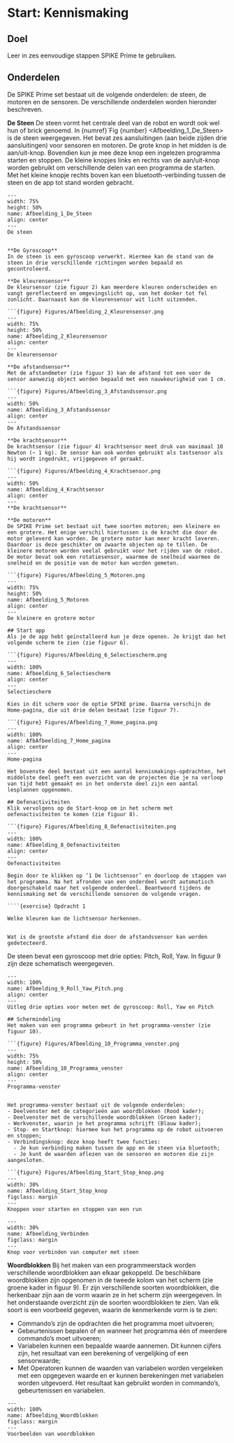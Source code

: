 # Start: Kennismaking

## Doel
Leer in zes eenvoudige stappen SPIKE Prime te gebruiken.
 
## Onderdelen
De SPIKE Prime set bestaat uit de volgende onderdelen: de steen, de motoren en de sensoren. De verschillende onderdelen worden hieronder beschreven.

**De Steen**
De steen vormt het centrale deel van de robot en wordt ook wel hun of brick genoemd. In {numref}`Fig {number} <Afbeelding_1_De_Steen> is de steen weergegeven. Het bevat zes aansluitingen (aan beide zijden drie aansluitingen) voor sensoren en motoren. De grote knop in het midden is de aan/uit-knop. Bovendien kun je mee deze knop een ingelezen programma starten en stoppen. De kleine knopjes links en rechts van de aan/uit-knop worden gebruikt om verschillende delen van een programma de starten. Met het kleine knopje rechts boven kan een bluetooth-verbinding tussen de steen en de app tot stand worden gebracht.

```{figure} Figures/Afbeelding_1_De_Steen.png
---
width: 75%
height: 50%
name: Afbeelding_1_De_Steen
align: center
---
De steen


**De Gyroscoop**
In de steen is een gyroscoop verwerkt. Hiermee kan de stand van de steen in drie verschillende richtingen worden bepaald en gecontroleerd.

**De kleurensensor**
De kleursensor (zie figuur 2) kan meerdere kleuren onderscheiden en vangt gereflecteerd en omgevingslicht op, van het donker tot fel zonlicht. Daarnaast kan de kleurensensor wit licht uitzenden.

```{figure} Figures/Afbeelding_2_Kleurensensor.png
---
width: 75%
height: 50%
name: Afbeelding_2_Kleurensensor
align: center
---
De kleurensensor

**De afstandsensor**
Met de afstandmeter (zie figuur 3) kan de afstand tot een voor de sensor aanwezig object worden bepaald met een nauwkeurigheid van 1 cm.

```{figure} Figures/Afbeelding_3_Afstandssensor.png
---
width: 50%
name: Afbeelding_3_Afstandssensor
align: center
---
De Afstandssensor

**De krachtsensor**
De krachtsensor (zie figuur 4) krachtsensor meet druk van maximaal 10 Newton (~ 1 kg). De sensor kan ook worden gebruikt als tastsensor als hij wordt ingedrukt, vrijgegeven of geraakt.

```{figure} Figures/Afbeelding_4_Krachtsensor.png
---
width: 50%
name: Afbeelding_4_Krachtsensor
align: center
---
**De krachtsensor**

**De motoren**
De SPIKE Prime set bestaat uit twee soorten motoren; een kleinere en een grotere. Het enige verschil hiertussen is de kracht die door de motor geleverd kan worden. De grotere motor kan meer kracht leveren. Daardoor is deze geschikter om zwaarte objecten op te tillen. De kleinere motoren worden veelal gebruikt voor het rijden van de robot.
De motor bevat ook een rotatiesensor, waarmee de snelheid waarmee de snelheid en de positie van de motor kan worden gemeten.

```{figure} Figures/Afbeelding_5_Motoren.png
---
width: 75%
height: 50%
name: Afbeelding_5_Motoren
align: center
---
De kleinere en grotere motor

## Start app
Als je de app hebt geïnstalleerd kun je deze openen. Je krijgt dan het volgende scherm te zien (zie figuur 6).

```{figure} Figures/Afbeelding_6_Selectiescherm.png
---
width: 100%
name: Afbeelding_6_Selectiescherm
align: center
---
Selectiescherm

Kies in dit scherm voor de optie SPIKE prime. Daarna verschijn de Home-pagina, die uit drie delen bestaat (zie figuur 7).

```{figure} Figures/Afbeelding_7_Home_pagina.png
---
width: 100%
name: AfbAfbeelding_7_Home_pagina
align: center
---
Home-pagina

Het bovenste deel bestaat uit een aantal kennismakings-opdrachten, het middelste deel geeft een overzicht van de projecten die je na verloop van tijd hebt gemaakt en in het onderste deel zijn een aantal lesplannen opgenomen.

## Oefenactiviteiten
Klik vervolgens op de Start-knop om in het scherm met oefenactiviteiten te komen (zie figuur 8).

```{figure} Figures/Afbeelding_8_Oefenactiviteiten.png
---
width: 100%
name: Afbeelding_8_Oefenactiviteiten
align: center
---
Oefenactiviteiten

Begin door te klikken op ‘1 De lichtsensor’ en doorloop de stappen van het programma. Na het afronden van een onderdeel wordt automatisch doorgeschakeld naar het volgende onderdeel. Beantwoord tijdens de kennismaking met de verschillende sensoren de volgende vragen. 

````{exercise} Opdracht 1

Welke kleuren kan de lichtsensor herkennen.

````
````{exercise} Opdracht 2

Wat is de grootste afstand die door de afstandssensor kan worden gedetecteerd.

````
De steen bevat een gyroscoop met drie opties: Pitch, Roll, Yaw. In figuur 9 zijn deze schematisch weergegeven.

```{figure} Figures/Afbeelding_9_Roll_Yaw_Pitch.png
---
width: 100%
name: Afbeelding_9_Roll_Yaw_Pitch.png
align: center
---
Uitleg drie opties voor meten met de gyroscoop: Roll, Yaw en Pitch

## Schermindeling
Het maken van een programma gebeurt in het programma-venster (zie figuur 10). 

```{figure} Figures/Afbeelding_10_Programma_venster.png
---
width: 75%
height: 50%
name: Afbeelding_10_Programma_venster
align: center
---
Programma-venster


Het programma-venster bestaat uit de volgende onderdelen:
- Deelvenster met de categorieën aan woordblokken (Rood kader);
- Deelvenster met de verschillende woordblokken (Groen kader);
- Werkvenster, waarin je het programma schrijft (Blauw kader);
- Stop- en Startknop: hiermee kun het programma op de robot uitvoeren en stoppen;
- Verbindingsknop: deze knop heeft twee functies:
  - Je kun verbinding maken tussen de app en de steen via bluetooth;
  - Je kunt de waarden aflezen van de sensoren en motoren die zijn aangesloten.

```{figure} Figures/Afbeelding_Start_Stop_knop.png
---
width: 30%
name: Afbeelding_Start_Stop_knop
figclass: margin
---
Knoppen voor starten en stoppen van een run
```

```{figure} Figures/Afbeelding_Verbinden.png
---
width: 30%
name: Afbeelding_Verbinden
figclass: margin
---
Knop voor verbinden van computer met steen
```

**Woordblokken**
Bij het maken van een programmeerstack worden verschillende woordblokken aan elkaar gekoppeld. De beschikbare woordblokken zijn opgenomen in de tweede kolom van het scherm (zie groene kader in figuur 9). Er zijn verschillende soorten woordblokken, die herkenbaar zijn aan de vorm waarin ze in het scherm zijn weergegeven. In het onderstaande overzicht zijn de soorten woordblokken te zien. Van elk soort is een voorbeeld gegeven, waarin de kenmerkende vorm is te zien:
- Commando’s zijn de opdrachten die het programma moet uitvoeren;
- Gebeurtenissen bepalen of en wanneer het programma één of meerdere commando’s moet uitvoeren;
- Variabelen kunnen een bepaalde waarde aannemen. Dit kunnen cijfers zijn, het resultaat van een berekening of vergelijking of een sensorwaarde;
- Met Operatoren kunnen de waarden van variabelen worden vergeleken met een opgegeven waarde en er kunnen berekeningen met variabelen worden uitgevoerd. Het resultaat kan gebruikt worden in commando’s, gebeurtenissen en variabelen. 

```{figure} Figures/Afbeelding_Woordblokken.png
---
width: 100%
name: Afbeelding_Woordblokken
figclass: margin
---
Voorbeelden van woordblokken
```
